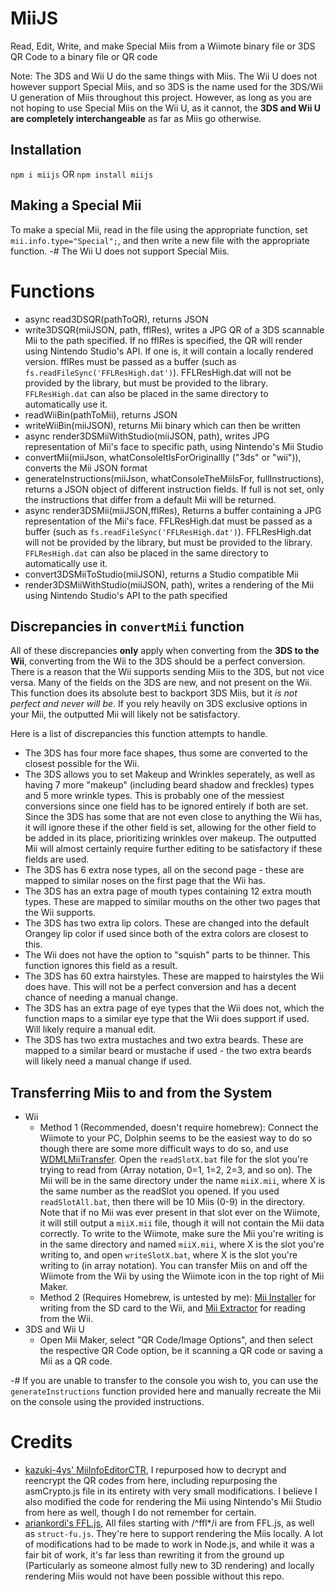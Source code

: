 # MiiJS
Read, Edit, Write, and make Special Miis from a Wiimote binary file or 3DS QR Code to a binary file or QR code


Note: The 3DS and Wii U do the same things with Miis. The Wii U does not however support Special Miis, and so 3DS is the name used for the 3DS/Wii U generation of Miis throughout this project. However, as long as you are not hoping to use Special Miis on the Wii U, as it cannot, the **3DS and Wii U are completely interchangeable** as far as Miis go otherwise.

## Installation
`npm i miijs` OR `npm install miijs`

## Making a Special Mii
To make a special Mii, read in the file using the appropriate function, set `mii.info.type="Special";`, and then write a new file with the appropriate function.
-# The Wii U does not support Special Miis.

# Functions
 - async read3DSQR(pathToQR), returns JSON
 - write3DSQR(miiJSON, path, fflRes), writes a JPG QR of a 3DS scannable Mii to the path specified. If no fflRes is specified, the QR will render using Nintendo Studio's API. If one is, it will contain a locally rendered version. fflRes must be passed as a buffer (such as `fs.readFileSync('FFLResHigh.dat')`). FFLResHigh.dat will not be provided by the library, but must be provided to the library. `FFLResHigh.dat` can also be placed in the same directory to automatically use it.
 - readWiiBin(pathToMii), returns JSON
 - writeWiiBin(miiJSON), returns Mii binary which can then be written
 - async render3DSMiiWithStudio(miiJSON, path), writes JPG representation of Mii's face to specific path, using Nintendo's Mii Studio
 - convertMii(miiJson, whatConsoleItIsForOriginallly ("3ds" or "wii")), converts the Mii JSON format
 - generateInstructions(miiJson, whatConsoleTheMiiIsFor, fullInstructions), returns a JSON object of different instruction fields. If full is not set, only the instructions that differ from a default Mii will be returned.
 - async render3DSMii(miiJSON,fflRes), Returns a buffer containing a JPG representation of the Mii's face. FFLResHigh.dat must be passed as a buffer (such as `fs.readFileSync('FFLResHigh.dat')`). FFLResHigh.dat will not be provided by the library, but must be provided to the library. `FFLResHigh.dat` can also be placed in the same directory to automatically use it.
 - convert3DSMiiToStudio(miiJSON), returns a Studio compatible Mii
 - render3DSMiiWithStudio(miiJSON, path), writes a rendering of the Mii using Nintendo Studio's API to the path specified

## Discrepancies in `convertMii` function
All of these discrepancies __only__ apply when converting from the **3DS to the Wii**, converting from the Wii to the 3DS should be a perfect conversion.
There is a reason that the Wii supports sending Miis to the 3DS, but not vice versa. Many of the fields on the 3DS are new, and not present on the Wii. This function does its absolute best to backport 3DS Miis, but it *is not perfect and never will be*. If you rely heavily on 3DS exclusive options in your Mii, the outputted Mii will likely not be satisfactory.

Here is a list of discrepancies this function attempts to handle.
 - The 3DS has four more face shapes, thus some are converted to the closest possible for the Wii.
 - The 3DS allows you to set Makeup and Wrinkles seperately, as well as having 7 more "makeup" (including beard shadow and freckles) types and 5 more wrinkle types. This is probably one of the messiest conversions since one field has to be ignored entirely if both are set. Since the 3DS has some that are not even close to anything the Wii has, it will ignore these if the other field is set, allowing for the other field to be added in its place, prioritizing wrinkles over makeup. The outputted Mii will almost certainly require further editing to be satisfactory if these fields are used.
 - The 3DS has 6 extra nose types, all on the second page - these are mapped to similar noses on the first page that the Wii has.
 - The 3DS has an extra page of mouth types containing 12 extra mouth types. These are mapped to similar mouths on the other two pages that the Wii supports.
 - The 3DS has two extra lip colors. These are changed into the default Orangey lip color if used since both of the extra colors are closest to this.
 - The Wii does not have the option to "squish" parts to be thinner. This function ignores this field as a result.
 - The 3DS has 60 extra hairstyles. These are mapped to hairstyles the Wii does have. This will not be a perfect conversion and has a decent chance of needing a manual change.
 - The 3DS has an extra page of eye types that the Wii does not, which the function maps to a similar eye type that the Wii does support if used. Will likely require a manual edit.
 - The 3DS has two extra mustaches and two extra beards. These are mapped to a similar beard or mustache if used - the two extra beards will likely need a manual change if used.
 
## Transferring Miis to and from the System
 - Wii
    - Method 1 (Recommended, doesn't require homebrew): Connect the Wiimote to your PC, Dolphin seems to be the easiest way to do so though there are some more difficult ways to do so, and use [WDMLMiiTransfer](https://sourceforge.net/projects/wdml/files/WDML%20-%20MiiTransfer/). Open the `readSlotX.bat` file for the slot you're trying to read from (Array notation, 0=1, 1=2, 2=3, and so on). The Mii will be in the same directory under the name `miiX.mii`, where X is the same number as the readSlot you opened. If you used `readSlotAll.bat`, then there will be 10 Miis (0-9) in the directory. Note that if no Mii was ever present in that slot ever on the Wiimote, it will still output a `miiX.mii` file, though it will not contain the Mii data correctly. To write to the Wiimote, make sure the Mii you're writing is in the same directory and named `miiX.mii`, where X is the slot you're writing to, and open `writeSlotX.bat`, where X is the slot you're writing to (in array notation). You can transfer Miis on and off the Wiimote from the Wii by using the Wiimote icon in the top right of Mii Maker.
    - Method 2 (Requires Homebrew, is untested by me): [Mii Installer](https://wiibrew.org/wiki/Mii_Installer) for writing from the SD card to the Wii, and [Mii Extractor](https://wiibrew.org/wiki/Mii_Extractor) for reading from the Wii.
 - 3DS and Wii U
    - Open Mii Maker, select "QR Code/Image Options", and then select the respective QR Code option, be it scanning a QR code or saving a Mii as a QR code.

-# If you are unable to transfer to the console you wish to, you can use the `generateInstructions` function provided here and manually recreate the Mii on the console using the provided instructions.

# Credits
 - [kazuki-4ys' MiiInfoEditorCTR](https://github.com/kazuki-4ys/kazuki-4ys.github.io/tree/master/web_apps/MiiInfoEditorCTR), I repurposed how to decrypt and reencrypt the QR codes from here, including repurposing the asmCrypto.js file in its entirety with very small modifications. I believe I also modified the code for rendering the Mii using Nintendo's Mii Studio from here as well, though I do not remember for certain.
 - [ariankordi's FFL.js](https://github.com/ariankordi/FFL.js/), All files starting with /^ffl\*/i are from FFL.js, as well as `struct-fu.js`. They're here to support rendering the Miis locally. A lot of modifications had to be made to work in Node.js, and while it was a fair bit of work, it's far less than rewriting it from the ground up (Particularly as someone almost fully new to 3D rendering) and locally rendering Miis would not have been possible without this repo.